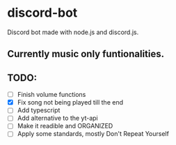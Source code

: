 # discord-bot
Discord bot made with node.js and discord.js. 
## Currently music only funtionalities.

## TODO:
  - [ ] Finish volume functions
  - [x] Fix song not being played till the end
  - [ ] Add typescript
  - [ ] Add alternative to the yt-api
  - [ ] Make it readible and ORGANIZED 
  - [ ] Apply some standards, mostly Don't Repeat Yourself
